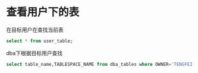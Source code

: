 # 查看用户下的表

在目标用户在查找当前表

```sql
select * from user_table;
```

dba下根据目标用户查找

```sql
select table_name,TABLESPACE_NAME from dba_tables where OWNER='TENGFEI';
```
